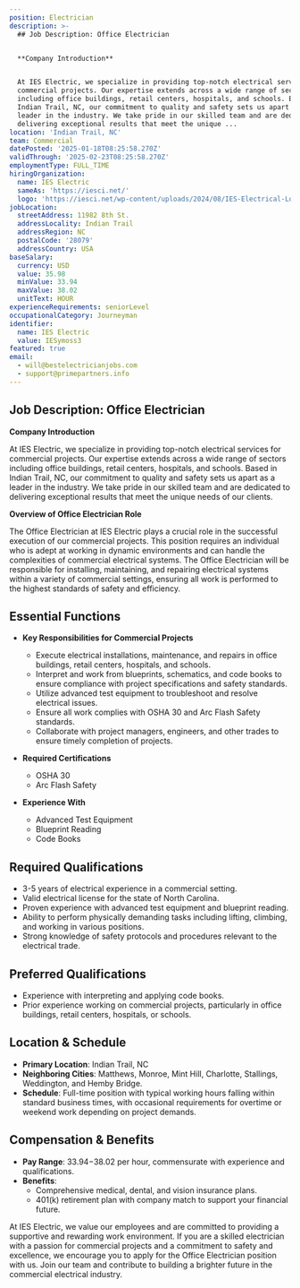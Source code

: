 ```yaml
---
position: Electrician
description: >-
  ## Job Description: Office Electrician


  **Company Introduction**


  At IES Electric, we specialize in providing top-notch electrical services for
  commercial projects. Our expertise extends across a wide range of sectors
  including office buildings, retail centers, hospitals, and schools. Based in
  Indian Trail, NC, our commitment to quality and safety sets us apart as a
  leader in the industry. We take pride in our skilled team and are dedicated to
  delivering exceptional results that meet the unique ...
location: 'Indian Trail, NC'
team: Commercial
datePosted: '2025-01-18T08:25:58.270Z'
validThrough: '2025-02-23T08:25:58.270Z'
employmentType: FULL_TIME
hiringOrganization:
  name: IES Electric
  sameAs: 'https://iesci.net/'
  logo: 'https://iesci.net/wp-content/uploads/2024/08/IES-Electrical-Logo-color.png'
jobLocation:
  streetAddress: 11982 8th St.
  addressLocality: Indian Trail
  addressRegion: NC
  postalCode: '28079'
  addressCountry: USA
baseSalary:
  currency: USD
  value: 35.98
  minValue: 33.94
  maxValue: 38.02
  unitText: HOUR
experienceRequirements: seniorLevel
occupationalCategory: Journeyman
identifier:
  name: IES Electric
  value: IESymoss3
featured: true
email:
  - will@bestelectricianjobs.com
  - support@primepartners.info
---
```




## Job Description: Office Electrician

**Company Introduction**

At IES Electric, we specialize in providing top-notch electrical services for commercial projects. Our expertise extends across a wide range of sectors including office buildings, retail centers, hospitals, and schools. Based in Indian Trail, NC, our commitment to quality and safety sets us apart as a leader in the industry. We take pride in our skilled team and are dedicated to delivering exceptional results that meet the unique needs of our clients.

**Overview of Office Electrician Role**

The Office Electrician at IES Electric plays a crucial role in the successful execution of our commercial projects. This position requires an individual who is adept at working in dynamic environments and can handle the complexities of commercial electrical systems. The Office Electrician will be responsible for installing, maintaining, and repairing electrical systems within a variety of commercial settings, ensuring all work is performed to the highest standards of safety and efficiency.

## Essential Functions

- **Key Responsibilities for Commercial Projects**
  - Execute electrical installations, maintenance, and repairs in office buildings, retail centers, hospitals, and schools.
  - Interpret and work from blueprints, schematics, and code books to ensure compliance with project specifications and safety standards.
  - Utilize advanced test equipment to troubleshoot and resolve electrical issues.
  - Ensure all work complies with OSHA 30 and Arc Flash Safety standards.
  - Collaborate with project managers, engineers, and other trades to ensure timely completion of projects.

- **Required Certifications**
  - OSHA 30
  - Arc Flash Safety

- **Experience With**
  - Advanced Test Equipment
  - Blueprint Reading
  - Code Books

## Required Qualifications

- 3-5 years of electrical experience in a commercial setting.
- Valid electrical license for the state of North Carolina.
- Proven experience with advanced test equipment and blueprint reading.
- Ability to perform physically demanding tasks including lifting, climbing, and working in various positions.
- Strong knowledge of safety protocols and procedures relevant to the electrical trade.

## Preferred Qualifications

- Experience with interpreting and applying code books.
- Prior experience working on commercial projects, particularly in office buildings, retail centers, hospitals, or schools.

## Location & Schedule

- **Primary Location**: Indian Trail, NC
- **Neighboring Cities**: Matthews, Monroe, Mint Hill, Charlotte, Stallings, Weddington, and Hemby Bridge.
- **Schedule**: Full-time position with typical working hours falling within standard business times, with occasional requirements for overtime or weekend work depending on project demands.

## Compensation & Benefits

- **Pay Range**: $33.94-$38.02 per hour, commensurate with experience and qualifications.
- **Benefits**:
  - Comprehensive medical, dental, and vision insurance plans.
  - 401(k) retirement plan with company match to support your financial future.

At IES Electric, we value our employees and are committed to providing a supportive and rewarding work environment. If you are a skilled electrician with a passion for commercial projects and a commitment to safety and excellence, we encourage you to apply for the Office Electrician position with us. Join our team and contribute to building a brighter future in the commercial electrical industry.
